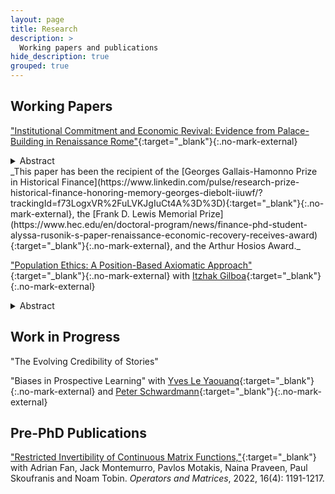 ```yaml
---
layout: page
title: Research
description: >
  Working papers and publications
hide_description: true
grouped: true
---
```


## Working Papers
["Institutional Commitment and Economic Revival: Evidence from Palace-Building in Renaissance Rome"](https://dx.doi.org/10.2139/ssrn.5168235){:target="_blank"}{:.no-mark-external}
<details>
<summary>Abstract</summary>
I study the recovery of the Roman economy following the papacy's sojourn in France (1309-1377). I show that a reform of inheritance laws in 1480 gave rise to an era of palace-building resulting in the construction of over 35% of palaces built in Roman history. Using a novel dataset that links information on investment projects and patrons, I provide evidence that the reform, which allowed prelates to bequeath their possessions, caused a significant increase of prelate palace-building relative to their lay counterparts (who were not directly affected by the reform). Initial prelate investment then guaranteed that the papacy would remain in Rome long-term, which eventually incentivized laymen to invest – though the return of the papacy to Rome itself had failed to induce investment. Increased confidence in Rome's future also manifested in more ambitious projects, across all patrons. I disentangle the effect of commitment to long-term presence from the effects of contemporaneous papal presence in Rome to show that the irreversibility of institutional change is a necessary condition for successful intervention.
</details>
_This paper has been the recipient of the [Georges Gallais-Hamonno Prize in Historical Finance](https://www.linkedin.com/pulse/research-prize-historical-finance-honoring-memory-georges-diebolt-iiuwf/?trackingId=f73LogxVR%2FuLVKJgIuCt4A%3D%3D){:target="_blank"}{:.no-mark-external}, the [Frank D. Lewis Memorial Prize](https://www.hec.edu/en/doctoral-program/news/finance-phd-student-alyssa-rusonik-s-paper-renaissance-economic-recovery-receives-award){:target="_blank"}{:.no-mark-external}, and the Arthur Hosios Award._

["Population Ethics: A Position-Based Axiomatic Approach"](/assets/pdf/rusonik_gilboa_population_ethics.pdf){:target="_blank"}{:.no-mark-external} with [Itzhak Gilboa](https://itzhakgilboa.weebly.com/){:target="_blank"}{:.no-mark-external}
<details>
<summary>Abstract</summary>
A social planner considers the far future, asking which population profile should be preferred, where none of the people involved has been born or conceived yet. A population's profile is given by the number of individuals who are in each possible position. Thus, symmetry among individuals who are in the same position is presupposed by the model. The model allows populations to be of different sizes, and assumes that they can be compared by the social planner. Three simple conditions characterize the relations that can be represented in a utilitarian way, that is, by assigning a number to each position so that profiles are ranked according to the sum of utilities across individuals.
</details>

## Work in Progress
"The Evolving Credibility of Stories"

"Biases in Prospective Learning" with [Yves Le Yaouanq](https://sites.google.com/view/yvesleyaouanq){:target="_blank"}{:.no-mark-external} and [Peter Schwardmann](https://sites.google.com/site/peterschwardmann/home){:target="_blank"}{:.no-mark-external}


## Pre-PhD Publications
["Restricted Invertibility of Continuous Matrix Functions,"](/assets/pdf/oam-16-78-reprint.pdf){:target="_blank"} with Adrian Fan, Jack Montemurro, Pavlos Motakis, Naina Praveen, Paul Skoufranis and Noam Tobin.
_Operators and Matrices_, 2022, 16(4): 1191-1217.